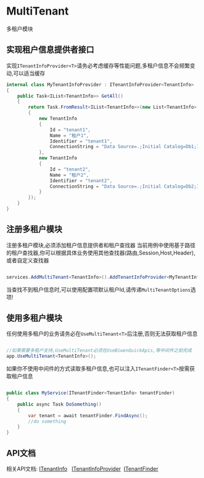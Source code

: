 ﻿MultiTenant
=====================

多租户模块

实现租户信息提供者接口
---------------------
实现`ITenantInfoProvider<T>`请务必考虑缓存等性能问题,多租户信息不会频繁变动,可以适当缓存

```csharp
internal class MyTenantInfoProvider : ITenantInfoProvider<TenantInfo>
{
    public Task<IList<TenantInfo>> GetAll()
    {
        return Task.FromResult<IList<TenantInfo>>(new List<TenantInfo>
        {
            new TenantInfo
            {
                Id = "tenant1",
                Name = "租户1",
                Identifier = "tenant1",
                ConnectionString = "Data Source=.;Initial Catalog=Db1;Integrated Security=True"
            },
            new TenantInfo
            {
                Id = "tenant2",
                Name = "租户2",
                Identifier = "tenant2",
                ConnectionString = "Data Source=.;Initial Catalog=Db2;Integrated Security=True"
            }
        });
    }
}
```

注册多租户模块
---------------------

注册多租户模块,必须添加租户信息提供者和租户查找器
当前用例中使用基于路径的租户查找器,你可以根据具体业务使用其他查找器(路由,Session,Host,Header),或者自定义查找器

```csharp

services.AddMultiTenant<TenantInfo>().AddTenantInfoProvider<MyTenantInfoProvider>().AddBasePathTenantFinder();

```
当查找不到租户信息时,可以使用配置项默认租户Id,请传递`MultiTenantOptions`选项!


使用多租户模块
---------------------

任何使用多租户的业务请务必在`UseMultiTenant<T>`后注册,否则无法获取租户信息

```csharp

//如果需要多租户支持,UseMultiTenant必须在UseBiwenQuickApis,等中间件之前完成
app.UseMultiTenant<TenantInfo>();

```




如果你不使用中间件的方式读取多租户信息,也可以注入`ITenantFinder<T>`按需获取租户信息

```csharp

public class MyService(ITenantFinder<TenantInfo> tenantFinder)
{
	public async Task DoSomething()
	{
		var tenant = await tenantFinder.FindAsync();
		//do something
	}
}

```



API文档
---------------------
相关API文档:
[ITenantInfo](../api/Biwen.QuickApi.MultiTenant.ITenantInfo.yml) &nbsp;
[ITenantInfoProvider](../api/Biwen.QuickApi.MultiTenant.Abstractions.ITenantInfoProvider-1.yml)&nbsp;
[ITenantFinder](../api/Biwen.QuickApi.MultiTenant.Abstractions.ITenantFinder-1.yml)&nbsp;